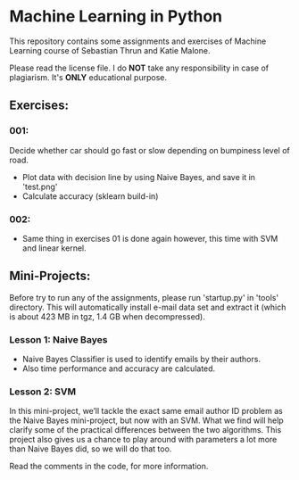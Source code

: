 # Machine Learning in Python

This repository contains some assignments and exercises of Machine Learning course of Sebastian Thrun and Katie Malone.

Please read the license file. I do **NOT** take any responsibility in case of plagiarism. It's **ONLY** educational purpose.

## Exercises:
### 001:

Decide whether car should go fast or slow depending on bumpiness level of road.

* Plot data with decision line by using Naive Bayes, and save it in 'test.png'
* Calculate accuracy (sklearn build-in)

### 002:

* Same thing in exercises 01 is done again however, this time with SVM and linear kernel.

## Mini-Projects:

Before try to run any of the assignments, please run 'startup.py' in 'tools' directory. This will automatically install e-mail data set and extract it (which is about 423 MB in tgz, 1.4 GB when decompressed).

### Lesson 1: Naive Bayes

* Naive Bayes Classifier is used to identify emails by their authors. 
* Also time performance and accuracy are calculated.

### Lesson 2: SVM

In this mini-project, we’ll tackle the exact same email author ID problem as the Naive Bayes mini-project, but now with an SVM. What we find will help clarify some of the practical differences between the two algorithms. This project also gives us a chance to play around with parameters a lot more than Naive Bayes did, so we will do that too.

Read the comments in the code, for more information.
